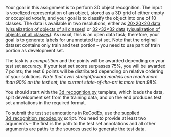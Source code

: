 Your goal in this assignment is to perform 3D object recognition. The input
is voxelized representation of an object, stored as a 3D grid of either empty
or occupied _voxels_, and your goal is to classify the object into one of
10 classes. The data is available in two resolutions, either as
[20×20×20 data](https://ufal.mff.cuni.cz/~straka/courses/npfl114/1718/modelnet20.zip)
([visualization of objects of all classes](https://ufal.mff.cuni.cz/~straka/courses/npfl114/1718/modelnet20.html))
or [32×32×32 data](https://ufal.mff.cuni.cz/~straka/courses/npfl114/1718/modelnet32.zip)
([visualization of objects of all classes](https://ufal.mff.cuni.cz/~straka/courses/npfl114/1718/modelnet32.html)).
As usual, this is an open data task; therefore, your goal is to generate
labels for unannotated test set. Note that the original dataset contains
only train and test portion – you need to use part of train portion as development set.

The task is a _competition_ and the points will be awarded depending on your
test set accuracy. If your test set score surpasses 75%, you will be
awarded 7 points; the rest 6 points will be distributed depending on relative
ordering of your solutions. _Note that even straightfoward models can reach
more than 90% on the test set, the current state-of-the-art is more than 98%._

You should start with the
[3d_recognition.py](https://github.com/ufal/npfl114/tree/master/labs/06/3d_recognition.py)
template, which loads the data, split development set from the training data,
and on the end produces test set annotations in the required format.

To submit the test set annotations in ReCodEx, use the supplied
[3d_recognition_recodex.py](https://github.com/ufal/npfl114/tree/master/labs/06/3d_recognition_recodex.py)
script. You need to provide at least two arguments – the first is the path to
the test set annotations and all other arguments are paths to the sources used
to generate the test data.
